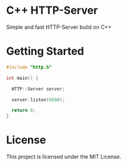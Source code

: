 # C++ HTTP-Server

Simple and fast HTTP-Server build on C++

# Getting Started

```c++
#include "http.h"

int main() {

  HTTP::Server server;

  server.listen(8080);

  return 0;
}
```

# License

This project is licensed under the MIT License.